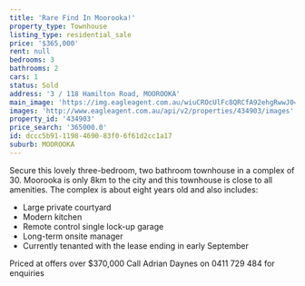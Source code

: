 ```yaml
---
title: 'Rare Find In Moorooka!'
property_type: Townhouse
listing_type: residential_sale
price: '$365,000'
rent: null
bedrooms: 3
bathrooms: 2
cars: 1
status: Sold
address: '3 / 118 Hamilton Road, MOOROOKA'
main_image: 'https://img.eagleagent.com.au/wiuCROcUlFc8QRCfA92ehgRwwJ0=/1280x854/smart/https://s3-us-west-2.amazonaws.com/eagleagent-orig/images/6818820/104937780-image-M.jpg'
images: 'http://www.eagleagent.com.au/api/v2/properties/434903/images'
property_id: '434903'
price_search: '365000.0'
id: dccc5b91-1198-4690-83f0-6f61d2cc1a17
suburb: MOOROOKA
---
```

Secure this lovely three-bedroom, two bathroom townhouse in a complex of 30.
Moorooka is only 8km to the city and this townhouse is close to all amenities.
The complex is about eight years old and also includes:

- Large private courtyard
- Modern kitchen
- Remote control single lock-up garage
- Long-term onsite manager
- Currently tenanted with the lease ending in early September

Priced at offers over $370,000
Call Adrian Daynes on 0411 729 484 for enquiries